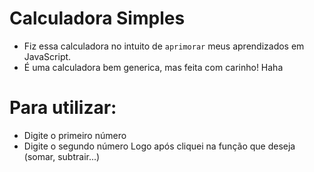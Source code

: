 # Calculadora Simples

* Fiz essa calculadora no intuito de `aprimorar` meus aprendizados em JavaScript.
* É uma calculadora bem generica, mas feita com carinho! Haha

# Para utilizar:

* Digite o primeiro número
* Digite o segundo número
Logo após cliquei na função que deseja (somar, subtrair...)
